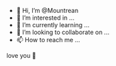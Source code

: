 - 👋 Hi, I’m @Mountrean
- 👀 I’m interested in ...
- 🌱 I’m currently learning ...
- 💞️ I’m looking to collaborate on ...
- 📫 How to reach me ...

<!---
Mountrean/Mountrean is a ✨ special ✨ repository because its `README.md` (this file) appears on your GitHub profile.
You can click the Preview link to take a look at your changes.
---> love you 💋
